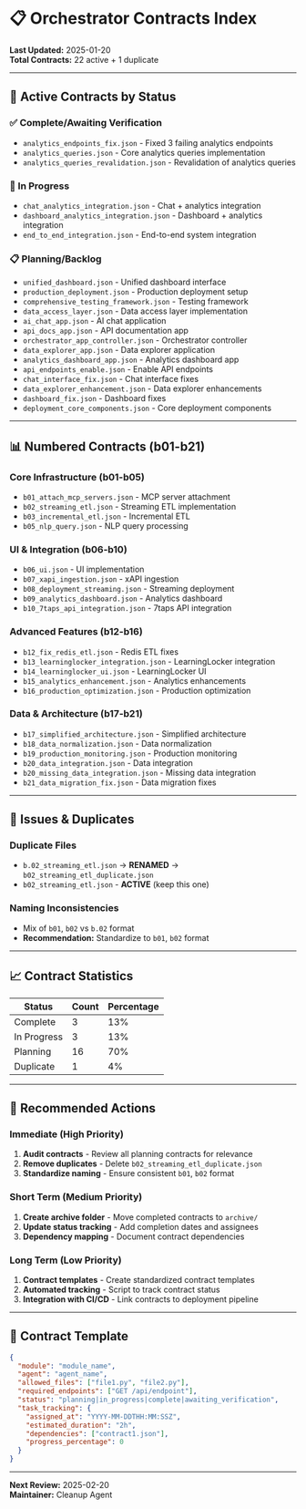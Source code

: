# 📋 Orchestrator Contracts Index

**Last Updated:** 2025-01-20  
**Total Contracts:** 22 active + 1 duplicate

---

## 🔄 **Active Contracts by Status**

### **✅ Complete/Awaiting Verification**
- `analytics_endpoints_fix.json` - Fixed 3 failing analytics endpoints
- `analytics_queries.json` - Core analytics queries implementation
- `analytics_queries_revalidation.json` - Revalidation of analytics queries

### **🚧 In Progress**
- `chat_analytics_integration.json` - Chat + analytics integration
- `dashboard_analytics_integration.json` - Dashboard + analytics integration
- `end_to_end_integration.json` - End-to-end system integration

### **📋 Planning/Backlog**
- `unified_dashboard.json` - Unified dashboard interface
- `production_deployment.json` - Production deployment setup
- `comprehensive_testing_framework.json` - Testing framework
- `data_access_layer.json` - Data access layer implementation
- `ai_chat_app.json` - AI chat application
- `api_docs_app.json` - API documentation app
- `orchestrator_app_controller.json` - Orchestrator controller
- `data_explorer_app.json` - Data explorer application
- `analytics_dashboard_app.json` - Analytics dashboard app
- `api_endpoints_enable.json` - Enable API endpoints
- `chat_interface_fix.json` - Chat interface fixes
- `data_explorer_enhancement.json` - Data explorer enhancements
- `dashboard_fix.json` - Dashboard fixes
- `deployment_core_components.json` - Core deployment components

---

## 📊 **Numbered Contracts (b01-b21)**

### **Core Infrastructure (b01-b05)**
- `b01_attach_mcp_servers.json` - MCP server attachment
- `b02_streaming_etl.json` - Streaming ETL implementation
- `b03_incremental_etl.json` - Incremental ETL
- `b05_nlp_query.json` - NLP query processing

### **UI & Integration (b06-b10)**
- `b06_ui.json` - UI implementation
- `b07_xapi_ingestion.json` - xAPI ingestion
- `b08_deployment_streaming.json` - Streaming deployment
- `b09_analytics_dashboard.json` - Analytics dashboard
- `b10_7taps_api_integration.json` - 7taps API integration

### **Advanced Features (b12-b16)**
- `b12_fix_redis_etl.json` - Redis ETL fixes
- `b13_learninglocker_integration.json` - LearningLocker integration
- `b14_learninglocker_ui.json` - LearningLocker UI
- `b15_analytics_enhancement.json` - Analytics enhancements
- `b16_production_optimization.json` - Production optimization

### **Data & Architecture (b17-b21)**
- `b17_simplified_architecture.json` - Simplified architecture
- `b18_data_normalization.json` - Data normalization
- `b19_production_monitoring.json` - Production monitoring
- `b20_data_integration.json` - Data integration
- `b20_missing_data_integration.json` - Missing data integration
- `b21_data_migration_fix.json` - Data migration fixes

---

## 🚨 **Issues & Duplicates**

### **Duplicate Files**
- `b.02_streaming_etl.json` → **RENAMED** → `b02_streaming_etl_duplicate.json`
- `b02_streaming_etl.json` - **ACTIVE** (keep this one)

### **Naming Inconsistencies**
- Mix of `b01`, `b02` vs `b.02` format
- **Recommendation:** Standardize to `b01`, `b02` format

---

## 📈 **Contract Statistics**

| Status | Count | Percentage |
|--------|-------|------------|
| Complete | 3 | 13% |
| In Progress | 3 | 13% |
| Planning | 16 | 70% |
| Duplicate | 1 | 4% |

---

## 🎯 **Recommended Actions**

### **Immediate (High Priority)**
1. **Audit contracts** - Review all planning contracts for relevance
2. **Remove duplicates** - Delete `b02_streaming_etl_duplicate.json`
3. **Standardize naming** - Ensure consistent `b01`, `b02` format

### **Short Term (Medium Priority)**
1. **Create archive folder** - Move completed contracts to `archive/`
2. **Update status tracking** - Add completion dates and assignees
3. **Dependency mapping** - Document contract dependencies

### **Long Term (Low Priority)**
1. **Contract templates** - Create standardized contract templates
2. **Automated tracking** - Script to track contract status
3. **Integration with CI/CD** - Link contracts to deployment pipeline

---

## 📝 **Contract Template**

```json
{
  "module": "module_name",
  "agent": "agent_name",
  "allowed_files": ["file1.py", "file2.py"],
  "required_endpoints": ["GET /api/endpoint"],
  "status": "planning|in_progress|complete|awaiting_verification",
  "task_tracking": {
    "assigned_at": "YYYY-MM-DDTHH:MM:SSZ",
    "estimated_duration": "2h",
    "dependencies": ["contract1.json"],
    "progress_percentage": 0
  }
}
```

---

**Next Review:** 2025-02-20  
**Maintainer:** Cleanup Agent
